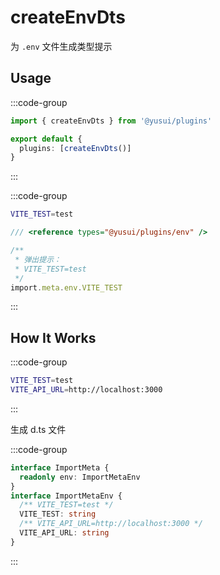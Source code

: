 # createEnvDts

为 `.env` 文件生成类型提示

## Usage

:::code-group

```ts [vite.config.ts]
import { createEnvDts } from '@yusui/plugins'

export default {
  plugins: [createEnvDts()]
}
```

:::

:::code-group

```sh [.env]
VITE_TEST=test
```

```ts [env.d.ts]
/// <reference types="@yusui/plugins/env" />
```

```ts [xxx.ts]
/**
 * 弹出提示：
 * VITE_TEST=test
 */
import.meta.env.VITE_TEST
```

:::

## How It Works

:::code-group

```sh [.env]
VITE_TEST=test
VITE_API_URL=http://localhost:3000
```

:::

生成 d.ts 文件

:::code-group

```ts [node_modules/@yusui/plugins/env.d.ts]
interface ImportMeta {
  readonly env: ImportMetaEnv
}
interface ImportMetaEnv {
  /** VITE_TEST=test */
  VITE_TEST: string
  /** VITE_API_URL=http://localhost:3000 */
  VITE_API_URL: string
}
```

:::
